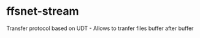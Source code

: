 ffsnet-stream
=============

Transfer protocol based on UDT - Allows to tranfer files buffer after buffer